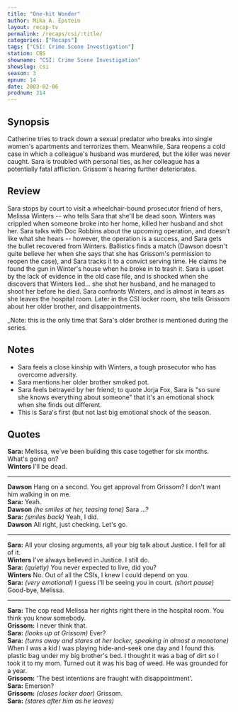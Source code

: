 ```yaml
---
title: "One-hit Wonder"
author: Mika A. Epstein
layout: recap-tv
permalink: /recaps/csi/:title/
categories: ["Recaps"]
tags: ["CSI: Crime Scene Investigation"]
station: CBS
showname: "CSI: Crime Scene Investigation"
showslug: csi
season: 3  
epnum: 14  
date: 2003-02-06
prodnum: 314  
---
```


## Synopsis

Catherine tries to track down a sexual predator who breaks into single women's apartments and terrorizes them. Meanwhile, Sara reopens a cold case in which a colleague's husband was murdered, but the killer was never caught. Sara is troubled with personal ties, as her colleague has a potentially fatal affliction. Grissom's hearing further deteriorates.

## Review

Sara stops by court to visit a wheelchair-bound prosecutor friend of hers, Melissa Winters -- who tells Sara that she'll be dead soon. Winters was crippled when someone broke into her home, killed her husband and shot her. Sara talks with Doc Robbins about the upcoming operation, and doesn't like what she hears -- however, the operation is a success, and Sara gets the bullet recovered from Winters. Ballistics finds a match (Dawson doesn't quite believe her when she says that she has Grissom's permission to reopen the case), and Sara tracks it to a convict serving time. He claims he found the gun in Winter's house when he broke in to trash it. Sara is upset by the lack of evidence in the old case file, and is shocked when she discovers that Winters lied... she shot her husband, and he managed to shoot her before he died. Sara confronts Winters, and is almost in tears as she leaves the hospital room. Later in the CSI locker room, she tells Grissom about her older brother, and disappointments.

_Note: this is the only time that Sara's older brother is mentioned during the series.

## Notes

* Sara feels a close kinship with Winters, a tough prosecutor who has overcome adversity.  
* Sara mentions her older brother smoked pot.  
* Sara feels betrayed by her friend; to quote Jorja Fox, Sara is "so sure she knows everything about someone" that it's an emotional shock when she finds out different. 
* This is Sara's first (but not last big emotional shock of the season.

## Quotes

**Sara:** Melissa, we've been building this case together for six months. What's going on?  
**Winters** I'll be dead.  

- - -

**Dawson** Hang on a second. You get approval from Grissom? I don't want him walking in on me.  
**Sara:** Yeah.  
**Dawson** _(he smiles at her, teasing tone)_ Sara ...?  
**Sara:** _(smiles back)_ Yeah, I did.  
**Dawson** All right, just checking. Let's go.  

- - -

**Sara:** All your closing arguments, all your big talk about Justice. I fell for all of it.  
**Winters** I've always believed in Justice. I still do.  
**Sara:** _(quietly)_ You never expected to live, did you?  
**Winters** No. Out of all the CSIs, I knew I could depend on you.  
**Sara:** _(very emotional)_ I guess I'll be seeing you in court. _(short pause)_ Good-bye, Melissa.  

- - -

**Sara:** The cop read Melissa her rights right there in the hospital room. You think you know somebody.  
**Grissom:** I never think that.  
**Sara:** _(looks up at Grissom)_ Ever?  
**Sara:** _(turns away and stares at her locker, speaking in almost a monotone)_ When I was a kid I was playing hide-and-seek one day and I found this plastic bag under my big brother's bed. I thought it was a bag of dirt so I took it to my mom. Turned out it was his bag of weed. He was grounded for a year.  
**Grissom:** 'The best intentions are fraught with disappointment'.  
**Sara:** Emerson?  
**Grissom:** _(closes locker door)_ Grissom.  
**Sara:** _(stares after him as he leaves)_


